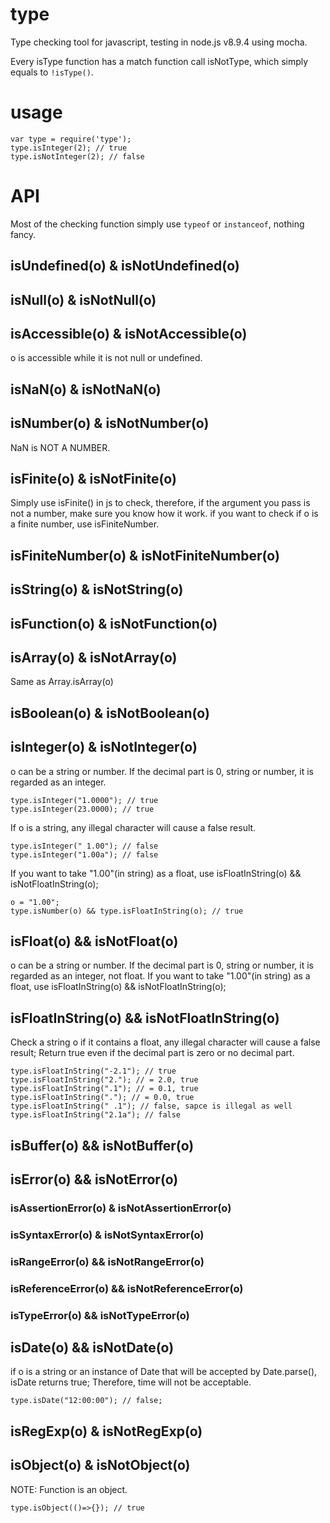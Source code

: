 # type

Type checking tool for javascript, testing in node.js v8.9.4 using mocha.

Every isType function has a match function call isNotType, which simply equals to `!isType()`.

# usage
```
var type = require('type');
type.isInteger(2); // true
type.isNotInteger(2); // false
```

# API

Most of the checking function simply use `typeof` or `instanceof`, nothing fancy. 

## isUndefined(o) & isNotUndefined(o)
## isNull(o) & isNotNull(o)
## isAccessible(o) & isNotAccessible(o)
o is accessible while it is not null or undefined.
## isNaN(o) & isNotNaN(o)
## isNumber(o) & isNotNumber(o)
NaN is NOT A NUMBER.
## isFinite(o) & isNotFinite(o)
Simply use isFinite() in js to check, therefore, if the argument you pass is not a number, make sure you know how it work. 
if you want to check if o is a finite number, use isFiniteNumber.
## isFiniteNumber(o) & isNotFiniteNumber(o)
## isString(o) & isNotString(o)
## isFunction(o) & isNotFunction(o)
## isArray(o) & isNotArray(o)
Same as Array.isArray(o)
## isBoolean(o) & isNotBoolean(o)
## isInteger(o) & isNotInteger(o)
o can be a string or number. If the decimal part is 0, string or number, it is regarded as an integer. 
```
type.isInteger("1.0000"); // true
type.isInteger(23.0000); // true
```

If o is a string, any illegal character will cause a false result.
```
type.isInteger(" 1.00"); // false
type.isInteger("1.00a"); // false
```

If you want to take "1.00"(in string) as a float, use isFloatInString(o) && isNotFloatInString(o);
```
o = "1.00";
type.isNumber(o) && type.isFloatInString(o); // true
```
## isFloat(o) && isNotFloat(o)
o can be a string or number. If the decimal part is 0, string or number, it is regarded as an integer, not float.
If you want to take "1.00"(in string) as a float, use isFloatInString(o) && isNotFloatInString(o);
## isFloatInString(o) && isNotFloatInString(o)
Check a string o if it contains a float, any illegal character will cause a false result;
Return true even if the decimal part is zero or no decimal part.
```
type.isFloatInString("-2.1"); // true
type.isFloatInString("2."); // = 2.0, true
type.isFloatInString(".1"); // = 0.1, true
type.isFloatInString("."); // = 0.0, true
type.isFloatInString(" .1"); // false, sapce is illegal as well
type.isFloatInString("2.1a"); // false
```
## isBuffer(o) && isNotBuffer(o)
## isError(o) && isNotError(o)
### isAssertionError(o) & isNotAssertionError(o)
### isSyntaxError(o) & isNotSyntaxError(o)
### isRangeError(o) && isNotRangeError(o)
### isReferenceError(o) && isNotReferenceError(o)
### isTypeError(o) && isNotTypeError(o)
## isDate(o) && isNotDate(o)
if o is a string or an instance of Date that will be accepted by Date.parse(), isDate returns true; 
Therefore, time will not be acceptable.
```
type.isDate("12:00:00"); // false;
```
## isRegExp(o) & isNotRegExp(o)
## isObject(o) & isNotObject(o)
NOTE: Function is an object.
```
type.isObject(()=>{}); // true
```

